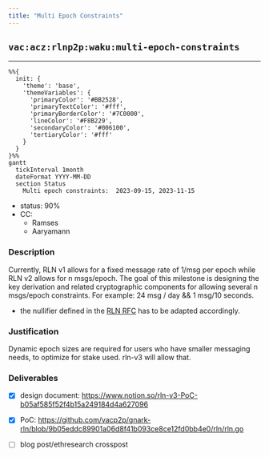 ```yaml
---
title: "Multi Epoch Constraints"
---
```

## `vac:acz:rlnp2p:waku:multi-epoch-constraints`
---

```mermaid
%%{ 
  init: { 
    'theme': 'base', 
    'themeVariables': { 
      'primaryColor': '#BB2528', 
      'primaryTextColor': '#fff', 
      'primaryBorderColor': '#7C0000', 
      'lineColor': '#F8B229', 
      'secondaryColor': '#006100', 
      'tertiaryColor': '#fff' 
    } 
  } 
}%%
gantt
  tickInterval 1month
  dateFormat YYYY-MM-DD 
  section Status
    Multi epoch constraints:  2023-09-15, 2023-11-15
```

- status: 90%
- CC: 
	- Ramses
	- Aaryamann

### Description

Currently, RLN v1 allows for a fixed message rate of 1/msg per epoch while RLN v2 allows for n msgs/epoch.
The goal of this milestone is designing the key derivation and related cryptographic components for allowing several n msgs/epoch constraints.
For example: 24 msg / day && 1 msg/10 seconds.

* the nullifier defined in the [RLN RFC](https://rfc.vac.dev/spec/32/#slashing-and-shamirs-secret-sharing) has to be adapted accordingly.

### Justification

Dynamic epoch sizes are required  for users who have smaller messaging needs, to optimize for stake used.
rln-v3 will allow that.
### Deliverables

* [x] design document: https://www.notion.so/rln-v3-PoC-b05af585f52f4b15a249184d4a627096
* [x] PoC: https://github.com/vacp2p/gnark-rln/blob/9b05eddc89901a06d8f41b093ce8ce12fd0bb4e0/rln/rln.go
* [ ] blog post/ethresearch crosspost


